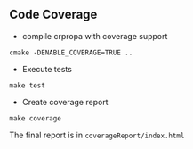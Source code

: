 ## Code Coverage

* compile crpropa with coverage support
```
cmake -DENABLE_COVERAGE=TRUE ..
```

*  Execute tests
```
make test
```

*  Create coverage report
```
make coverage
```
The final report is in ```coverageReport/index.html```
